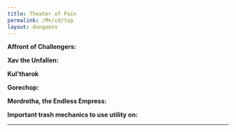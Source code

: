 ```yaml
---
title: Theater of Pain
permalink: /M+/cd/top
layout: dungeons
---
```

**Affront of Challengers:**



**Xav the Unfallen:**



**Kul'tharok**



**Gorechop:**



**Mordretha, the Endless Empress:**



**Important trash mechanics to use utility on:**

---